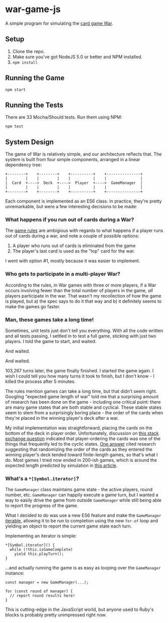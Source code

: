 # war-game-js

A simple program for simulating the [card game War](https://www.pagat.com/war/war.html).

## Setup

1. Clone the repo.
2. Make sure you've got NodeJS 5.0 or better and NPM installed.
2. `npm install`

## Running the Game

`npm start`

## Running the Tests

There are 33 Mocha/Should tests. Run them using NPM:

`npm test`

## System Design

The game of War is relatively simple, and our architecture reflects that. The system is built from four simple components, arranged in a linear dependency tree:

````
+--------+    +--------+    +----------+    +---------------+
|        |    |        |    |          |    |               |
|  Card  +---->  Deck  +---->  Player  +---->  GameManager  |
|        |    |        |    |          |    |               |
+--------+    +--------+    +----------+    +---------------+
````

Each component is implemented as an ES6 class. In practice, they're pretty unremarkable, but were a few interesting decisions to be made:

### What happens if you run out of cards during a War?

The [game rules](https://www.pagat.com/war/war.html) are ambigious with regards to what happens if a player runs out of cards during a war, and note a couple of possible options:

1. A player who runs out of cards is eliminated from the game
2. The player's last card is used as the "top" card for the war.

I went with option #1, mostly because it was easier to implement.

### Who gets to participate in a multi-player War?

According to the rules, in War games with three or more players, if a War occurs involving fewer than the total number of players in the game, *all* players participate in the war. That wasn't my recollection of how the game is played, but a) the spec says to do it that way and b) it definitely seems to make the games go faster.

### Man, these games take a long time!

Sometimes, unit tests just don't tell you everything. With all the code written and all tests passing, I settled in to test a full game, sticking with just two players. I told the game to start, and waited.

And waited.

And waited.

103,267 turns later, the game finally finished. I started the game again. I wish I could tell you how many turns it took to finish, but I don't know - I killed the process after 5 minutes.

The rules mention games can take a long time, but that didn't seem right. Googling "expected game length of war" told me that a surprising amount of research has been done on the game - including one critical point: there are many game states that are both stable and cyclical. These stable states seem to stem from a surprisingly boring place - the order of the cards when they're placed in the winning player's deck after a war.

My initial implementation was straightforward, placing the cards on the bottom of the deck in player order. Unfortunately, discussion on [this stack exchange question](http://mathoverflow.net/questions/11503/does-war-have-infinite-expected-length/) indicated that player-ordering the cards was one of the things that frequently led to the cyclic states. [One answer](http://mathoverflow.net/a/31185) cited research suggesting that randomizing the order of the cards as they entered the winning player's deck tended toward finite-length games, so that's what I do. Most games I tried now ended in 200-ish games, which is around the expected length predicted by simulation in [this article](http://www.esorensen.com/2009/10/26/the-science-of-war/).

### What's a `*[Symbol.iterator]`?

The `GameManager` class maintains game state - the active players, round number, etc. `GameManager` can happily execute a game turn, but I wanted a way to easily drive the game from outside `GameManager` while still being able to report the progress of the game.

What I decided to do was use a new ES6 feature and make the `GameManager` [iterable](http://www.2ality.com/2015/02/es6-iteration.html), allowing it to be run to completion using the new `for-of` loop and yielding an object to report the current game state each turn.

Implementing an iterator is simple:

````
*[Symbol.iterator]() {
  while (!this.isGameComplete)
    yield this.playTurn();
}
````

...and actually running the game is as easy as looping over the `GameManager` instance:

````
const manager = new GameManager(...);

for (const round of manager) {
  // report round results here!
}
````

This is cutting-edge in the JavaScript world, but anyone used to Ruby's blocks is probably pretty unimpressed right now.